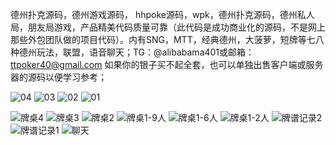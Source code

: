 德州扑克源码，德州游戏源码，
hhpoke源码，wpk，德州扑克源码，德州私人局，朋友局游戏，产品精美代码质量可靠（此代码是成功商业化的源码，不是网上那些外包团队做的项目代码）。内有SNG，MTT，经典德州，大菠萝，短牌等七八种德州玩法，联盟，语音聊天；TG：@alibabama401或邮箱：ttpoker40@gmail.com
如果你的银子买不起全套，也可以单独出售客户端或服务器的源码以便学习参考；

![04](https://github.com/user-attachments/assets/a8ee6f68-5d7b-459d-8db3-da613da73245)
![03](https://github.com/user-attachments/assets/9b258ad2-532c-4d64-bc9a-68671db987fe)
![02](https://github.com/user-attachments/assets/b6e49d0c-f9ad-490b-a2e7-964da2b0d617)
![01](https://github.com/user-attachments/assets/15847929-5e99-40f8-9b24-26d28870bd39)


![牌桌4](https://github.com/user-attachments/assets/f659b291-2d58-4599-84f3-711f58889aa4)
![牌桌3](https://github.com/user-attachments/assets/cea72308-b63c-46bf-9e2a-1738550d3e47)
![牌桌2](https://github.com/user-attachments/assets/94bcbb26-3bae-4e15-a954-0422c0ce6972)
![牌桌1-9人](https://github.com/user-attachments/assets/8a6ca79a-846c-4dc6-8ca0-88723e1099c0)
![牌桌1-6人](https://github.com/user-attachments/assets/4df13b2f-ba7d-4724-b138-9516f80ac86c)
![牌桌1-2人](https://github.com/user-attachments/assets/3a1be824-4836-46dd-975e-3bec192f7065)
![牌谱记录2](https://github.com/user-attachments/assets/3219e519-44e5-41d9-ac47-c0ff793f0297)
![牌谱记录1](https://github.com/user-attachments/assets/82638efe-9621-4312-a620-24300e7b33fa)
![聊天](https://github.com/user-attachments/assets/6d57ef74-6f84-4bff-9c5c-25f1960a3b60)
